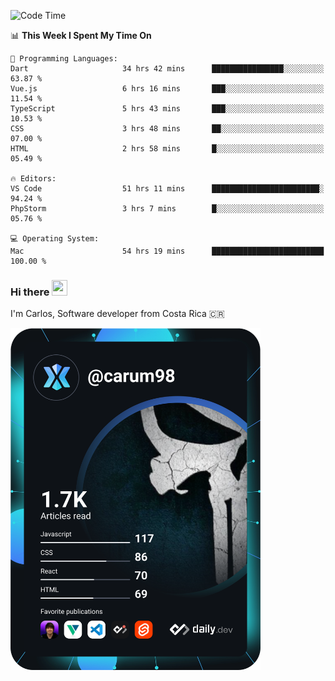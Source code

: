 
<!--START_SECTION:waka-->
![Code Time](http://img.shields.io/badge/Code%20Time-10%2C022%20hrs%2041%20mins-blue)

📊 **This Week I Spent My Time On** 

```text
💬 Programming Languages: 
Dart                     34 hrs 42 mins      ████████████████░░░░░░░░░   63.87 % 
Vue.js                   6 hrs 16 mins       ███░░░░░░░░░░░░░░░░░░░░░░   11.54 % 
TypeScript               5 hrs 43 mins       ███░░░░░░░░░░░░░░░░░░░░░░   10.53 % 
CSS                      3 hrs 48 mins       ██░░░░░░░░░░░░░░░░░░░░░░░   07.00 % 
HTML                     2 hrs 58 mins       █░░░░░░░░░░░░░░░░░░░░░░░░   05.49 % 

🔥 Editors: 
VS Code                  51 hrs 11 mins      ████████████████████████░   94.24 % 
PhpStorm                 3 hrs 7 mins        █░░░░░░░░░░░░░░░░░░░░░░░░   05.76 % 

💻 Operating System: 
Mac                      54 hrs 19 mins      █████████████████████████   100.00 % 
```


<!--END_SECTION:waka-->

### Hi there <img src="https://media.giphy.com/media/hvRJCLFzcasrR4ia7z/giphy.gif" width="25px" height="25px">

I'm Carlos, Software developer from Costa Rica 🇨🇷

<a href="https://app.daily.dev/carum98"><img src="https://github.com/carum98/carum98/blob/main/devcard.svg" width="400" alt="Carlos Umaña Acevedo's Dev Card"/></a>
